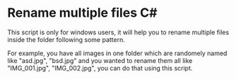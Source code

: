 # Rename multiple files C#

This script is only for windows users, it will help you to rename multiple files inside the folder following some pattern.

For example, you have all images in one folder which are randomely named like "asd.jpg", "bsd.jpg" and you wanted to rename
them all like "IMG_001.jpg", "IMG_002.jpg", you can do that using this script.
